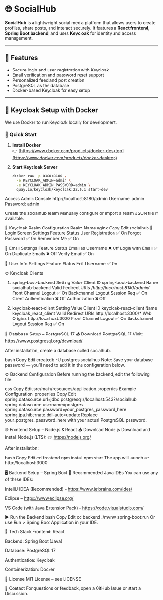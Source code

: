 # 🌐 SocialHub

**SocialHub** is a lightweight social media platform that allows users to create profiles, share posts, and interact securely. It features a **React frontend**, **Spring Boot backend**, and uses **Keycloak** for identity and access management.

---

## 🚀 Features

- Secure login and user registration with Keycloak
- Email verification and password reset support
- Personalized feed and post creation
- PostgreSQL as the database
- Docker-based Keycloak for easy setup

---

## 🔧 Keycloak Setup with Docker

We use Docker to run Keycloak locally for development.

### 🐳 Quick Start

1. **Install Docker**  
   👉 [https://www.docker.com/products/docker-desktop](https://www.docker.com/products/docker-desktop)

2. **Start Keycloak Server**
   ```bash
   docker run -p 8180:8180 \
     -e KEYCLOAK_ADMIN=admin \
     -e KEYCLOAK_ADMIN_PASSWORD=admin \
     quay.io/keycloak/keycloak:22.0.1 start-dev
Access Admin Console
http://localhost:8180/admin
Username: admin
Password: admin

Create the socialhub realm
Manually configure or import a realm JSON file if available.

🏰 Keycloak Realm Configuration
Realm Name
nginx
Copy
Edit
socialhub
🔐 Login Screen Settings
Feature	Status
User Registration	✅ On
Forgot Password	✅ On
Remember Me	✅ On

📧 Email Settings
Feature	Status
Email as Username	❌ Off
Login with Email	✅ On
Duplicate Emails	❌ Off
Verify Email	✅ On

👤 User Info Settings
Feature	Status
Edit Username	✅ On

⚙️ Keycloak Clients
1. spring-boot-backend
Setting	Value
Client ID	spring-boot-backend
Name	socialhub-backend
Valid Redirect URIs	/*http://localhost:8180/admin/*
Front Channel Logout	✅ On
Backchannel Logout Session Req	✅ On
Client Authentication	❌ Off
Authorization	❌ Off

2. keycloak-react-client
Setting	Value
Client ID	keycloak-react-client
Name	keycloak_react_client
Valid Redirect URIs	http://localhost:3000/*
Web Origins	http://localhost:3000
Front Channel Logout	✅ On
Backchannel Logout Session Req	✅ On

💾 Database Setup – PostgreSQL 17
📥 Download PostgreSQL 17
Visit: https://www.postgresql.org/download/

After installation, create a database called socialhub.

bash
Copy
Edit
createdb -U postgres socialhub
Note: Save your database password — you’ll need to add it in the configuration below.

⚙️ Backend Configuration
Before running the backend, edit the following file:

css
Copy
Edit
src/main/resources/application.properties
Example Configuration:
properties
Copy
Edit
spring.datasource.url=jdbc:postgresql://localhost:5432/socialhub
spring.datasource.username=postgres
spring.datasource.password=your_postgres_password_here
spring.jpa.hibernate.ddl-auto=update
Replace your_postgres_password_here with your actual PostgreSQL password.

🌐 Frontend Setup – Node.js & React
📥 Download Node.js
Download and install Node.js (LTS):
👉 https://nodejs.org/

After installation:

bash
Copy
Edit
cd frontend
npm install
npm start
The app will launch at: http://localhost:3000

🖥️ Backend Setup – Spring Boot
🧰 Recommended Java IDEs
You can use any of these IDEs:

IntelliJ IDEA (Recommended) – https://www.jetbrains.com/idea/

Eclipse – https://www.eclipse.org/

VS Code (with Java Extension Pack) – https://code.visualstudio.com/

▶️ Run the Backend
bash
Copy
Edit
cd backend
./mvnw spring-boot:run
Or use Run > Spring Boot Application in your IDE.

🧠 Tech Stack
Frontend: React

Backend: Spring Boot (Java)

Database: PostgreSQL 17

Authentication: Keycloak

Containerization: Docker

📝 License
MIT License – see LICENSE

🙋 Contact
For questions or feedback, open a GitHub Issue or start a Discussion.
